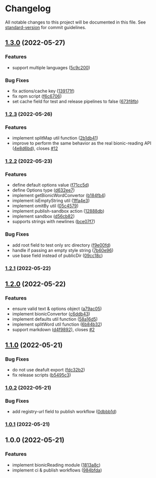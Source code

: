 # Changelog

All notable changes to this project will be documented in this file. See [standard-version](https://github.com/conventional-changelog/standard-version) for commit guidelines.

## [1.3.0](https://github.com/Gumball12/bionic-reading/compare/v1.2.3...v1.3.0) (2022-05-27)


### Features

* support multiple languages ([5c9c200](https://github.com/Gumball12/bionic-reading/commit/5c9c2002f3ae501554f54e26e56ff33ea3ec1823))


### Bug Fixes

* fix actions/cache key ([139171f](https://github.com/Gumball12/bionic-reading/commit/139171f9c5cd752dacd728f9b27e1eb299119460))
* fix npm script ([f6c6706](https://github.com/Gumball12/bionic-reading/commit/f6c6706570ed1b724add21c5fd2262a7ae123ca8))
* set cache field for test and release pipelines to false ([673f8fb](https://github.com/Gumball12/bionic-reading/commit/673f8fb0e3c89b037daa161c0e7b3138fd6ddf8e))

### [1.2.3](https://github.com/Gumball12/bionic-reading/compare/v1.2.2...v1.2.3) (2022-05-26)


### Features

* implement splitMap util function ([2b1db41](https://github.com/Gumball12/bionic-reading/commit/2b1db41ebc957a75d0bd52a4bebbbbe2085275c3))
* improve to perform the same behavior as the real bionic-reading API ([4e8d6bd](https://github.com/Gumball12/bionic-reading/commit/4e8d6bd93d72c21c12d054521b4b9da8cabd8cee)), closes [#12](https://github.com/Gumball12/bionic-reading/issues/12)

### [1.2.2](https://github.com/Gumball12/bionic-reading/compare/v1.2.1...v1.2.2) (2022-05-23)


### Features

* define default options value ([f71cc5d](https://github.com/Gumball12/bionic-reading/commit/f71cc5dd35ece8e6a8bb05fac33e17e485c9d19b))
* define Options type ([d632ee7](https://github.com/Gumball12/bionic-reading/commit/d632ee747df61154257d6cde084a41ceb9c0a6a7))
* implement getBionicWordConvertor ([b184fb4](https://github.com/Gumball12/bionic-reading/commit/b184fb4956a218f18a9d87d505e033f9d02e401f))
* implement isEmptyString util ([1ffa4e3](https://github.com/Gumball12/bionic-reading/commit/1ffa4e3de4d0b722b621da26e46fb9a3ad39b9f7))
* implement omitBy util ([05c4579](https://github.com/Gumball12/bionic-reading/commit/05c4579c4bbc39f248f201f9a8ea02cfccdbe81a))
* implement publish-sandbox action ([12888db](https://github.com/Gumball12/bionic-reading/commit/12888db0edbe07348c10610e3825c1971f3bccd3))
* implement sandbox ([d56cb82](https://github.com/Gumball12/bionic-reading/commit/d56cb82ae3ca6e6ee69a5ca5109d6846ea205bfc))
* supports strings with newlines ([bce07f7](https://github.com/Gumball12/bionic-reading/commit/bce07f71fde302794e13124bd5e8ff0617d56a37))


### Bug Fixes

* add root field to test only src directory ([f9e00fd](https://github.com/Gumball12/bionic-reading/commit/f9e00fdf698981395e8b0592691be33b2bff8f35))
* handle if passing an empty style string ([7b60e96](https://github.com/Gumball12/bionic-reading/commit/7b60e9672e06a611990c95d726479b6ebd14c82e))
* use base field instead of publicDir ([09cc18c](https://github.com/Gumball12/bionic-reading/commit/09cc18cf545474db5c92cefeeb7e1148f159da1a))

### [1.2.1](https://github.com/Gumball12/bionic-reading/compare/v1.2.0...v1.2.1) (2022-05-22)

## [1.2.0](https://github.com/Gumball12/bionic-reading/compare/v1.1.0...v1.2.0) (2022-05-22)


### Features

* ensure valid text & options object ([a79ac05](https://github.com/Gumball12/bionic-reading/commit/a79ac055fa8afa3666c8f4bc67c31bf4e40df988))
* implement bionicConvertor ([c6ddb43](https://github.com/Gumball12/bionic-reading/commit/c6ddb432d9f140c2ff611191b40219abaf186266))
* implement defaults util function ([58a16d5](https://github.com/Gumball12/bionic-reading/commit/58a16d5577c05971184419aea7adccdf08a3540e))
* implement splitWord util function ([6b84b32](https://github.com/Gumball12/bionic-reading/commit/6b84b3232e380f0b379ad04f2b71893eb3096e45))
* support markdown ([d4f9892](https://github.com/Gumball12/bionic-reading/commit/d4f9892dc15ea58c39e1a3e3d7fc1f4e9e6985be)), closes [#2](https://github.com/Gumball12/bionic-reading/issues/2)

## [1.1.0](https://github.com/Gumball12/bionic-reading/compare/v1.0.2...v1.1.0) (2022-05-21)


### Bug Fixes

* do not use deafult export ([fdc32b2](https://github.com/Gumball12/bionic-reading/commit/fdc32b23bccf1e540812dd0515745ffbb68fd866))
* fix release scripts ([b5495c3](https://github.com/Gumball12/bionic-reading/commit/b5495c3353a29087e2b5c8e219807063fb1490fc))

### [1.0.2](https://github.com/Gumball12/bionic-reading/compare/v1.0.1...v1.0.2) (2022-05-21)


### Bug Fixes

* add registry-url field to publish workflow ([0dbbb1d](https://github.com/Gumball12/bionic-reading/commit/0dbbb1deaffc1324a583d88f2250069066dbb2d4))

### [1.0.1](https://github.com/Gumball12/bionic-reading/compare/v1.0.0...v1.0.1) (2022-05-21)

## 1.0.0 (2022-05-21)


### Features

* implement bionicReading module ([1813a8c](https://github.com/Gumball12/bionic-reading/commit/1813a8c649cb3fcce15099573b3bd46095a2e80c))
* implement ci & publish workflows ([984bfda](https://github.com/Gumball12/bionic-reading/commit/984bfdae1bc04ae423aa06a2154a202bf2b678a7))
